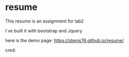 # resume
This resume is an assignment for lab2

I´ve built it with bootstrap and Jquery


here is the demo page: https://stenis76.github.io/resume/

cred: 

